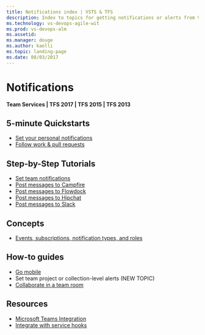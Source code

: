 ```yaml
---
title: Notifications index | VSTS & TFS
description: Index to topics for getting notifications or alerts from VSTS or TFS  
ms.technology: vs-devops-agile-wit
ms.prod: vs-devops-alm
ms.assetid:  
ms.manager: douge
ms.author: kaelli
ms.topic: landing-page 
ms.date: 08/03/2017
---
```


# Notifications  

<b>Team Services | TFS 2017 | TFS 2015 | TFS 2013</b> 

 
<!---
## Overview
  [What are notifications?](about-notifications.md)
-->

## 5-minute Quickstarts  

- [Set your personal notifications](../collaborate/manage-personal-notifications.md)
- [Follow work & pull requests](../collaborate/follow-work-items.md)  


## Step-by-Step Tutorials

- [Set team notifications](../collaborate/manage-team-notifications.md)
- [Post messages to Campfire](../collaborate/campfire.md)
- [Post messages to Flowdock](../collaborate/flowdock.md)
- [Post messages to Hipchat](../collaborate/hipchat.md)
- [Post messages to Slack](../collaborate/slack.md)


## Concepts 

- [Events, subscriptions, notification types, and roles](events-subscribers-notification-types.md)


## How-to guides  
- [Go mobile](/vsts/collaborate/mobile-work?toc=/vsts/notifications/toc.json)  
- Set team project or collection-level alerts (NEW TOPIC)  
- [Collaborate in a team room](../collaborate/collaborate-in-a-team-room.md)
  
## Resources 

- [Microsoft Teams Integration](https://marketplace.visualstudio.com/items?itemname=ms-vsts.vss-services-teams) 
- [Integrate with service hooks](../service-hooks/index.md)  